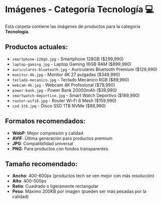 # Imágenes - Categoría Tecnología 💻

Esta carpeta contiene las imágenes de productos para la categoría **Tecnología**.

## Productos actuales:
- `smartphone-128gb.jpg` - Smartphone 128GB ($299,990)
- `laptop-gaming.jpg` - Laptop Gaming 16GB RAM ($899,990)
- `auriculares-bluetooth.jpg` - Auriculares Bluetooth Premium ($129,990)
- `monitor-4k.jpg` - Monitor 4K 27 pulgadas ($349,990)
- `teclado-mecanico.jpg` - Teclado Mecánico RGB ($89,990)
- `webcam-4k.jpg` - Webcam 4K Profesional ($79,990)
- `power-bank.jpg` - Power Bank 20000mAh ($39,990)
- `smartwatch-deportivo.jpg` - Smart Watch Deportivo ($189,990)
- `router-wifi6.jpg` - Router Wi-Fi 6 Mesh ($159,990)
- `ssd-1tb.jpg` - Disco SSD 1TB NVMe ($89,990)

## Formatos recomendados:
- **WebP**: Mejor compresión y calidad
- **AVIF**: Última generación para productos premium
- **JPG**: Compatibilidad universal
- **PNG**: Para productos con fondos transparentes

## Tamaño recomendado:
- **Ancho**: 400-600px (productos tech se ven mejor con más resolución)
- **Alto**: 400-500px
- **Ratio**: Cuadrado o ligeramente rectangular
- **Peso**: Máximo 200KB por imagen (pueden ser más pesadas por la calidad)